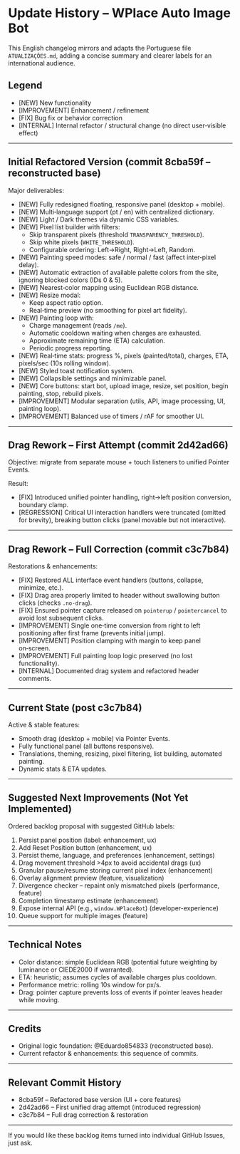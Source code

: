 # Update History – WPlace Auto Image Bot

This English changelog mirrors and adapts the Portuguese file `ATUALIZAÇÕES.md`, adding a concise summary and clearer labels for an international audience.

## Legend
- [NEW] New functionality
- [IMPROVEMENT] Enhancement / refinement
- [FIX] Bug fix or behavior correction
- [INTERNAL] Internal refactor / structural change (no direct user‑visible effect)

---
## Initial Refactored Version (commit 8cba59f – reconstructed base)
Major deliverables:
- [NEW] Fully redesigned floating, responsive panel (desktop + mobile).
- [NEW] Multi‑language support (pt / en) with centralized dictionary.
- [NEW] Light / Dark themes via dynamic CSS variables.
- [NEW] Pixel list builder with filters:
  - Skip transparent pixels (threshold `TRANSPARENCY_THRESHOLD`).
  - Skip white pixels (`WHITE_THRESHOLD`).
  - Configurable ordering: Left→Right, Right→Left, Random.
- [NEW] Painting speed modes: safe / normal / fast (affect inter‑pixel delay).
- [NEW] Automatic extraction of available palette colors from the site, ignoring blocked colors (IDs 0 & 5).
- [NEW] Nearest‑color mapping using Euclidean RGB distance.
- [NEW] Resize modal:
  - Keep aspect ratio option.
  - Real‑time preview (no smoothing for pixel art fidelity).
- [NEW] Painting loop with:
  - Charge management (reads `/me`).
  - Automatic cooldown waiting when charges are exhausted.
  - Approximate remaining time (ETA) calculation.
  - Periodic progress reporting.
- [NEW] Real‑time stats: progress %, pixels (painted/total), charges, ETA, pixels/sec (10s rolling window).
- [NEW] Styled toast notification system.
- [NEW] Collapsible settings and minimizable panel.
- [NEW] Core buttons: start bot, upload image, resize, set position, begin painting, stop, rebuild pixels.
- [IMPROVEMENT] Modular separation (utils, API, image processing, UI, painting loop).
- [IMPROVEMENT] Balanced use of timers / rAF for smoother UI.

---
## Drag Rework – First Attempt (commit 2d42ad66)
Objective: migrate from separate mouse + touch listeners to unified Pointer Events.

Result:
- [FIX] Introduced unified pointer handling, right→left position conversion, boundary clamp.
- [REGRESSION] Critical UI interaction handlers were truncated (omitted for brevity), breaking button clicks (panel movable but not interactive).

---
## Drag Rework – Full Correction (commit c3c7b84)
Restorations & enhancements:
- [FIX] Restored ALL interface event handlers (buttons, collapse, minimize, etc.).
- [FIX] Drag area properly limited to header without swallowing button clicks (checks `.no-drag`).
- [FIX] Ensured pointer capture released on `pointerup` / `pointercancel` to avoid lost subsequent clicks.
- [IMPROVEMENT] Single one‑time conversion from right to left positioning after first frame (prevents initial jump).
- [IMPROVEMENT] Position clamping with margin to keep panel on‑screen.
- [IMPROVEMENT] Full painting loop logic preserved (no lost functionality).
- [INTERNAL] Documented drag system and refactored header comments.

---
## Current State (post c3c7b84)
Active & stable features:
- Smooth drag (desktop + mobile) via Pointer Events.
- Fully functional panel (all buttons responsive).
- Translations, theming, resizing, pixel filtering, list building, automated painting.
- Dynamic stats & ETA updates.

---
## Suggested Next Improvements (Not Yet Implemented)
Ordered backlog proposal with suggested GitHub labels:
1. Persist panel position (label: enhancement, ux)
2. Add Reset Position button (enhancement, ux)
3. Persist theme, language, and preferences (enhancement, settings)
4. Drag movement threshold >4px to avoid accidental drags (ux)
5. Granular pause/resume storing current pixel index (enhancement)
6. Overlay alignment preview (feature, visualization)
7. Divergence checker – repaint only mismatched pixels (performance, feature)
8. Completion timestamp estimate (enhancement)
9. Expose internal API (e.g., `window.WPlaceBot`) (developer-experience)
10. Queue support for multiple images (feature)

---
## Technical Notes
- Color distance: simple Euclidean RGB (potential future weighting by luminance or CIEDE2000 if warranted).
- ETA: heuristic; assumes cycles of available charges plus cooldown.
- Performance metric: rolling 10s window for px/s.
- Drag: pointer capture prevents loss of events if pointer leaves header while moving.

---
## Credits
- Original logic foundation: @Eduardo854833 (reconstructed base).
- Current refactor & enhancements: this sequence of commits.

---
## Relevant Commit History
- 8cba59f – Refactored base version (UI + core features)
- 2d42ad66 – First unified drag attempt (introduced regression)
- c3c7b84 – Full drag correction & restoration

---
If you would like these backlog items turned into individual GitHub Issues, just ask.